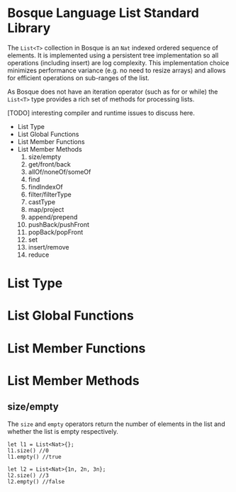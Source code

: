 # Bosque Language List Standard Library
The `List<T>` collection in Bosque is an `Nat` indexed ordered sequence of elements. It is implemented using a persistent tree implementation so all operations (including insert) are log complexity. This implementation choice minimizes performance variance (e.g. no need to resize arrays) and allows for efficient operations on sub-ranges of the list. 

As Bosque does not have an iteration operator (such as for or while) the `List<T>` type provides a rich set of methods for processing lists. 

[TODO] interesting compiler and runtime issues to discuss here.

- List Type
- List Global Functions
- List Member Functions
- List Member Methods
    1. size/empty
    2. get/front/back
    3. allOf/noneOf/someOf
    4. find
    5. findIndexOf
    6. filter/filterType
    7. castType
    8. map/project
    9. append/prepend
    10. pushBack/pushFront
    11. popBack/popFront
    12. set
    13. insert/remove
    14. reduce

# List Type
# List Global Functions
# List Member Functions

# List Member Methods

## size/empty
The `size` and `empty` operators return the number of elements in the list and whether the list is empty respectively.

```none
let l1 = List<Nat>{};
l1.size() //0
l1.empty() //true

let l2 = List<Nat>{1n, 2n, 3n};
l2.size() //3
l2.empty() //false
```